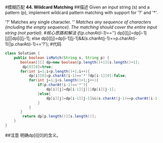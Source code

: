 #模糊匹配
**44. Wildcard Matching**
##描述
Given an input string (s) and a pattern (p), implement wildcard pattern matching with support for '?' and '*'.

'?' Matches any single character.
'*' Matches any sequence of characters (including the empty sequence).
The matching should cover the entire input string (not partial).
#核心思路和解法
 if(p.charAt(i-1)=='*') dp[i][j]=dp[i-1][j]||dp[i][j-1];
 else dp[i][j]=dp[i-1][j-1]&&(s.charAt(j-1)==p.charAt(i-1)||p.charAt(i-1)=='?');
#代码
```java
class Solution {
    public boolean isMatch(String s, String p) {
       boolean[][] dp=new boolean[p.length()+1][s.length()+1];
        dp[0][0]=true;
       for(int i=1;i<p.length()+1;i++){
           dp[i][0]=p.charAt(i-1)=='*'?dp[i-1][0]:false;
           for(int j=1;j<s.length()+1;j++){
               if(p.charAt(i-1)=='*'){
                   dp[i][j]=dp[i-1][j]||dp[i][j-1];
               }else{
                   dp[i][j]=dp[i-1][j-1]&&(s.charAt(j-1)==p.charAt(i-1)||p.charAt(i-1)=='?');
               }
           }
       }
        return dp[p.length()][s.length()];
    }
}
```
##注意
明确dp[i][0]的含义。

